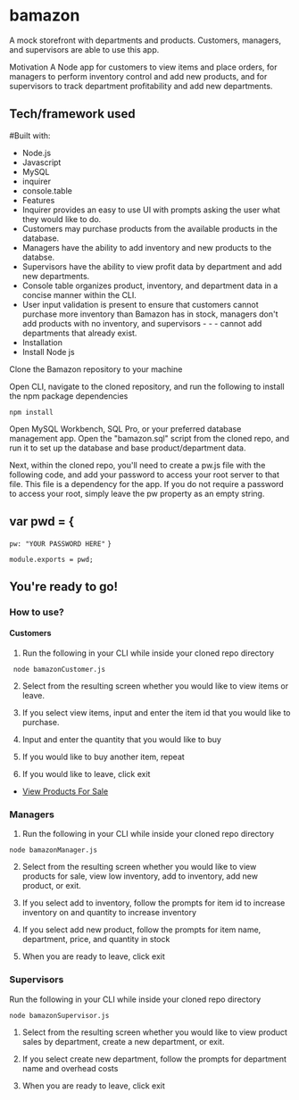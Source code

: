 # bamazon

A mock storefront with departments and products. Customers, managers, and supervisors are able to use this app.

Motivation
A Node app for customers to view items and place orders, for managers to perform inventory control and add new products, and for supervisors to track department profitability and add new departments.

## Tech/framework used

#Built with:

- Node.js
- Javascript
- MySQL
- inquirer
- console.table
- Features
- Inquirer provides an easy to use UI with prompts asking the user what they would like to do.
- Customers may purchase products from the available products in the database.
- Managers have the ability to add inventory and new products to the databse.
- Supervisors have the ability to view profit data by department and add new departments.
- Console table organizes product, inventory, and department data in a concise manner within the CLI.
- User input validation is present to ensure that customers cannot purchase more inventory than Bamazon has in stock, managers don't add products with no inventory, and supervisors - - - cannot add departments that already exist.
- Installation
- Install Node js

Clone the Bamazon repository to your machine

Open CLI, navigate to the cloned repository, and run the following to install the npm package dependencies


  ``` npm install ```


Open MySQL Workbench, SQL Pro, or your preferred database management app. Open the "bamazon.sql" script from the cloned repo, and run it to set up the database and base product/department data.

Next, within the cloned repo, you'll need to create a pw.js file with the following code, and add your password to access your root server to that file. This file is a dependency for the app. If you do not require a password to access your root, simply leave the pw property as an empty string.

## var pwd = {
  ``` pw: "YOUR PASSWORD HERE" ```
``` } ```
	
``` module.exports = pwd; ```

## You're ready to go!

### How to use?

#### Customers

1. Run the following in your CLI while inside your cloned repo directory


  ```  node bamazonCustomer.js ```


2. Select from the resulting screen whether you would like to view items or leave.

3. If you select view items, input and enter the item id that you would like to purchase.

4. Input and enter the quantity that you would like to buy

5. If you would like to buy another item, repeat

6. If you would like to leave, click exit


- [View Products For Sale]()


### Managers

1. Run the following in your CLI while inside your cloned repo directory


  ``` node bamazonManager.js ```


2. Select from the resulting screen whether you would like to view products for sale, view low inventory, add to inventory, add new product, or exit.

3. If you select add to inventory, follow the prompts for item id to increase inventory on and quantity to increase inventory

4. If you select add new product, follow the prompts for item name, department, price, and quantity in stock

5. When you are ready to leave, click exit

### Supervisors

Run the following in your CLI while inside your cloned repo directory


  ``` node bamazonSupervisor.js ```


1. Select from the resulting screen whether you would like to view product sales by department, create a new department, or exit.

2. If you select create new department, follow the prompts for department name and overhead costs

3. When you are ready to leave, click exit

